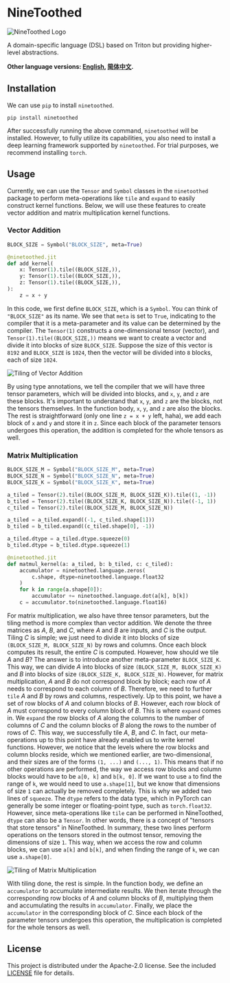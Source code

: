 # NineToothed

![NineToothed Logo](docs/source/_static/ninetoothed-logo.png)

A domain-specific language (DSL) based on Triton but providing higher-level abstractions.

**Other language versions: [English](README.md), [简体中文](docs/README.zh.md).**

## Installation

We can use `pip` to install `ninetoothed`.

```shell
pip install ninetoothed
```

After successfully running the above command, `ninetoothed` will be installed. However, to fully utilize its capabilities, you also need to install a deep learning framework supported by `ninetoothed`. For trial purposes, we recommend installing `torch`.

## Usage

Currently, we can use the `Tensor` and `Symbol` classes in the `ninetoothed` package to perform meta-operations like `tile` and `expand` to easily construct kernel functions. Below, we will use these features to create vector addition and matrix multiplication kernel functions.

### Vector Addition

```python
BLOCK_SIZE = Symbol("BLOCK_SIZE", meta=True)

@ninetoothed.jit
def add_kernel(
    x: Tensor(1).tile((BLOCK_SIZE,)),
    y: Tensor(1).tile((BLOCK_SIZE,)),
    z: Tensor(1).tile((BLOCK_SIZE,)),
):
    z = x + y
```

In this code, we first define `BLOCK_SIZE`, which is a `Symbol`. You can think of `"BLOCK_SIZE"` as its name. We see that `meta` is set to `True`, indicating to the compiler that it is a meta-parameter and its value can be determined by the compiler. The `Tensor(1)` constructs a one-dimensional tensor (vector), and `Tensor(1).tile((BLOCK_SIZE,))` means we want to create a vector and divide it into blocks of size `BLOCK_SIZE`. Suppose the size of this vector is `8192` and `BLOCK_SIZE` is `1024`, then the vector will be divided into `8` blocks, each of size `1024`.

![Tiling of Vector Addition](docs/source/_static/vecadd-tiling.png)

By using type annotations, we tell the compiler that we will have three tensor parameters, which will be divided into blocks, and `x`, `y`, and `z` are these blocks. It's important to understand that `x`, `y`, and `z` are the blocks, not the tensors themselves. In the function body, `x`, `y`, and `z` are also the blocks. The rest is straightforward (only one line `z = x + y` left, haha), we add each block of `x` and `y` and store it in `z`. Since each block of the parameter tensors undergoes this operation, the addition is completed for the whole tensors as well.

### Matrix Multiplication

```python
BLOCK_SIZE_M = Symbol("BLOCK_SIZE_M", meta=True)
BLOCK_SIZE_N = Symbol("BLOCK_SIZE_N", meta=True)
BLOCK_SIZE_K = Symbol("BLOCK_SIZE_K", meta=True)

a_tiled = Tensor(2).tile((BLOCK_SIZE_M, BLOCK_SIZE_K)).tile((1, -1))
b_tiled = Tensor(2).tile((BLOCK_SIZE_K, BLOCK_SIZE_N)).tile((-1, 1))
c_tiled = Tensor(2).tile((BLOCK_SIZE_M, BLOCK_SIZE_N))

a_tiled = a_tiled.expand((-1, c_tiled.shape[1]))
b_tiled = b_tiled.expand((c_tiled.shape[0], -1))

a_tiled.dtype = a_tiled.dtype.squeeze(0)
b_tiled.dtype = b_tiled.dtype.squeeze(1)

@ninetoothed.jit
def matmul_kernel(a: a_tiled, b: b_tiled, c: c_tiled):
    accumulator = ninetoothed.language.zeros(
        c.shape, dtype=ninetoothed.language.float32
    )
    for k in range(a.shape[0]):
        accumulator += ninetoothed.language.dot(a[k], b[k])
    c = accumulator.to(ninetoothed.language.float16)
```

For matrix multiplication, we also have three tensor parameters, but the tiling method is more complex than vector addition. We denote the three matrices as $A$, $B$, and $C$, where $A$ and $B$ are inputs, and $C$ is the output. Tiling $C$ is simple; we just need to divide it into blocks of size `(BLOCK_SIZE_M, BLOCK_SIZE_N)` by rows and columns. Once each block computes its result, the entire $C$ is computed. However, how should we tile $A$ and $B$? The answer is to introduce another meta-parameter `BLOCK_SIZE_K`. This way, we can divide $A$ into blocks of size `(BLOCK_SIZE_M, BLOCK_SIZE_K)` and $B$ into blocks of size `(BLOCK_SIZE_K, BLOCK_SIZE_N)`. However, for matrix multiplication, $A$ and $B$ do not correspond block by block; each row of $A$ needs to correspond to each column of $B$. Therefore, we need to further `tile` $A$ and $B$ by rows and columns, respectively. Up to this point, we have a set of row blocks of $A$ and column blocks of $B$. However, each row block of $A$ must correspond to every column block of $B$. This is where `expand` comes in. We `expand` the row blocks of $A$ along the columns to the number of columns of $C$ and the column blocks of $B$ along the rows to the number of rows of $C$. This way, we successfully tile $A$, $B$, and $C$. In fact, our meta-operations up to this point have already enabled us to write kernel functions. However, we notice that the levels where the row blocks and column blocks reside, which we mentioned earlier, are two-dimensional, and their sizes are of the forms `(1, ...)` and `(..., 1)`. This means that if no other operations are performed, the way we access row blocks and column blocks would have to be `a[0, k]` and `b[k, 0]`. If we want to use `a` to find the range of `k`, we would need to use `a.shape[1]`, but we know that dimensions of size `1` can actually be removed completely. This is why we added two lines of `squeeze`. The `dtype` refers to the data type, which in PyTorch can generally be some integer or floating-point type, such as `torch.float32`. However, since meta-operations like `tile` can be performed in NineToothed, `dtype` can also be a `Tensor`. In other words, there is a concept of "tensors that store tensors" in NineToothed. In summary, these two lines perform operations on the tensors stored in the outmost tensor, removing the dimensions of size `1`. This way, when we access the row and column blocks, we can use `a[k]` and `b[k]`, and when finding the range of `k`, we can use `a.shape[0]`.

![Tiling of Matrix Multiplication](docs/source/_static/matmul-tiling.png)

With tiling done, the rest is simple. In the function body, we define an `accumulator` to accumulate intermediate results. We then iterate through the corresponding row blocks of $A$ and column blocks of $B$, multiplying them and accumulating the results in `accumulator`. Finally, we place the `accumulator` in the corresponding block of $C$. Since each block of the parameter tensors undergoes this operation, the multiplication is completed for the whole tensors as well.

## License

This project is distributed under the Apache-2.0 license. See the included [LICENSE](LICENSE) file for details.
